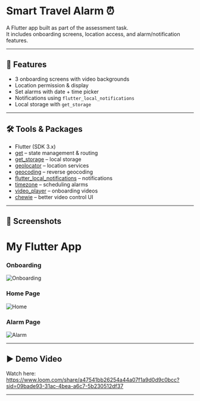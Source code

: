 # Smart Travel Alarm ⏰

A Flutter app built as part of the assessment task.  
It includes onboarding screens, location access, and alarm/notification features.

---

## 🚀 Features
- 3 onboarding screens with video backgrounds
- Location permission & display
- Set alarms with date + time picker
- Notifications using `flutter_local_notifications`
- Local storage with `get_storage`

---

## 🛠 Tools & Packages
- Flutter (SDK 3.x)
- [get](https://pub.dev/packages/get) – state management & routing
- [get_storage](https://pub.dev/packages/get_storage) – local storage
- [geolocator](https://pub.dev/packages/geolocator) – location services
- [geocoding](https://pub.dev/packages/geocoding) – reverse geocoding
- [flutter_local_notifications](https://pub.dev/packages/flutter_local_notifications) – notifications
- [timezone](https://pub.dev/packages/timezone) – scheduling alarms
- [video_player](https://pub.dev/packages/video_player) – onboarding videos
- [chewie](https://pub.dev/packages/chewie) – better video control UI

---

## 📱 Screenshots
# My Flutter App

### Onboarding
![Onboarding](assets/onboarding.png)

### Home Page
![Home](assets/home.png)

### Alarm Page
![Alarm](assets/alarm.png)


---

## ▶️ Demo Video
Watch here: https://www.loom.com/share/a47541bb26254a44a07f1a9d0d9c0bcc?sid=09bade93-31ac-4bea-a6c7-5b230512df37

---

